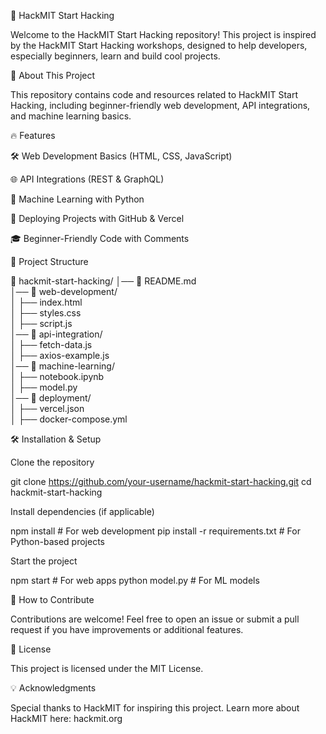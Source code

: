 🚀 HackMIT Start Hacking

Welcome to the HackMIT Start Hacking repository! This project is inspired by the HackMIT Start Hacking workshops, designed to help developers, especially beginners, learn and build cool projects.

📝 About This Project

This repository contains code and resources related to HackMIT Start Hacking, including beginner-friendly web development, API integrations, and machine learning basics.

🔥 Features

🛠 Web Development Basics (HTML, CSS, JavaScript)

🌐 API Integrations (REST & GraphQL)

🤖 Machine Learning with Python

📡 Deploying Projects with GitHub & Vercel

🎓 Beginner-Friendly Code with Comments

📂 Project Structure

📁 hackmit-start-hacking/
│── 📜 README.md  
│── 📂 web-development/  
│   ├── index.html  
│   ├── styles.css  
│   ├── script.js  
│── 📂 api-integration/  
│   ├── fetch-data.js  
│   ├── axios-example.js  
│── 📂 machine-learning/  
│   ├── notebook.ipynb  
│   ├── model.py  
│── 📂 deployment/  
│   ├── vercel.json  
│   ├── docker-compose.yml  

🛠 Installation & Setup

Clone the repository

git clone https://github.com/your-username/hackmit-start-hacking.git
cd hackmit-start-hacking

Install dependencies (if applicable)

npm install  # For web development
pip install -r requirements.txt  # For Python-based projects

Start the project

npm start  # For web apps
python model.py  # For ML models

🎯 How to Contribute

Contributions are welcome! Feel free to open an issue or submit a pull request if you have improvements or additional features.

📜 License

This project is licensed under the MIT License.

💡 Acknowledgments

Special thanks to HackMIT for inspiring this project. Learn more about HackMIT here: hackmit.org

